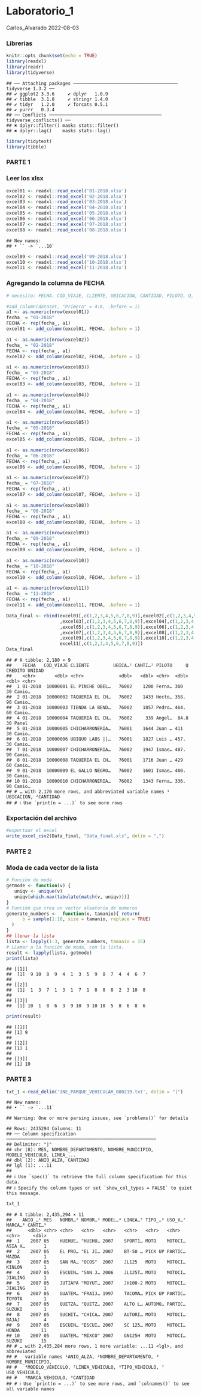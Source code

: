 Laboratorio_1
================
Carlos_Alvarado
2022-08-03

### Librerias

``` r
knitr::opts_chunk$set(echo = TRUE)
library(readxl)
library(readr)
library(tidyverse)
```

    ## ── Attaching packages ─────────────────────────────────────── tidyverse 1.3.2 ──
    ## ✔ ggplot2 3.3.6     ✔ dplyr   1.0.9
    ## ✔ tibble  3.1.8     ✔ stringr 1.4.0
    ## ✔ tidyr   1.2.0     ✔ forcats 0.5.1
    ## ✔ purrr   0.3.4     
    ## ── Conflicts ────────────────────────────────────────── tidyverse_conflicts() ──
    ## ✖ dplyr::filter() masks stats::filter()
    ## ✖ dplyr::lag()    masks stats::lag()

``` r
library(tidytext)
library(tibble)
```

### PARTE 1

### Leer los xlsx

``` r
excel01 <- readxl::read_excel('01-2018.xlsx')
excel02 <- readxl::read_excel('02-2018.xlsx')
excel03 <- readxl::read_excel('03-2018.xlsx')
excel04 <- readxl::read_excel('04-2018.xlsx')
excel05 <- readxl::read_excel('05-2018.xlsx')
excel06 <- readxl::read_excel('06-2018.xlsx')
excel07 <- readxl::read_excel('07-2018.xlsx')
excel08 <- readxl::read_excel('08-2018.xlsx')
```

    ## New names:
    ## • `` -> `...10`

``` r
excel09 <- readxl::read_excel('09-2018.xlsx')
excel10 <- readxl::read_excel('10-2018.xlsx')
excel11 <- readxl::read_excel('11-2018.xlsx')
```

### Agregando la columna de FECHA

``` r
# necesito: FECHA, COD_VIAJE, CLIENTE, UBICACIÓN, CANTIDAD, PILOTO, Q, CREDITO, UNIDAD

#add_column(dataset, "Primera" = 4:8, .before = 1)
a1 <- as.numeric(nrow(excel01))
fecha_ = "01-2018"
FECHA <- rep(fecha_, a1)
excel01 <- add_column(excel01, FECHA, .before = 1)

a1 <- as.numeric(nrow(excel02))
fecha_ = "02-2018"
FECHA <- rep(fecha_, a1)
excel02 <- add_column(excel02, FECHA, .before = 1)

a1 <- as.numeric(nrow(excel03))
fecha_ = "03-2018"
FECHA <- rep(fecha_, a1)
excel03 <- add_column(excel03, FECHA, .before = 1)

a1 <- as.numeric(nrow(excel04))
fecha_ = "04-2018"
FECHA <- rep(fecha_, a1)
excel04 <- add_column(excel04, FECHA, .before = 1)

a1 <- as.numeric(nrow(excel05))
fecha_ = "05-2018"
FECHA <- rep(fecha_, a1)
excel05 <- add_column(excel05, FECHA, .before = 1)

a1 <- as.numeric(nrow(excel06))
fecha_ = "06-2018"
FECHA <- rep(fecha_, a1)
excel06 <- add_column(excel06, FECHA, .before = 1)

a1 <- as.numeric(nrow(excel07))
fecha_ = "07-2018"
FECHA <- rep(fecha_, a1)
excel07 <- add_column(excel07, FECHA, .before = 1)

a1 <- as.numeric(nrow(excel08))
fecha_ = "08-2018"
FECHA <- rep(fecha_, a1)
excel08 <- add_column(excel08, FECHA, .before = 1)

a1 <- as.numeric(nrow(excel09))
fecha_ = "09-2018"
FECHA <- rep(fecha_, a1)
excel09 <- add_column(excel09, FECHA, .before = 1)

a1 <- as.numeric(nrow(excel10))
fecha_ = "10-2018"
FECHA <- rep(fecha_, a1)
excel10 <- add_column(excel10, FECHA, .before = 1)

a1 <- as.numeric(nrow(excel11))
fecha_ = "11-2018"
FECHA <- rep(fecha_, a1)
excel11 <- add_column(excel11, FECHA, .before = 1)

Data_final <- rbind(excel01[,c(1,2,3,4,5,6,7,8,9)],excel02[,c(1,2,3,4,5,6,7,8,9)]
                    ,excel03[,c(1,2,3,4,5,6,7,8,9)],excel04[,c(1,2,3,4,5,6,7,8,9)]
                    ,excel05[,c(1,2,3,4,5,6,7,8,9)],excel06[,c(1,2,3,4,5,6,7,8,9)]
                    ,excel07[,c(1,2,3,4,5,6,7,8,9)],excel08[,c(1,2,3,4,5,6,7,8,9)]
                    ,excel09[,c(1,2,3,4,5,6,7,8,9)],excel10[,c(1,2,3,4,5,6,7,8,9)],
                    excel11[,c(1,2,3,4,5,6,7,8,9)])
Data_final
```

    ## # A tibble: 2,180 × 9
    ##    FECHA   COD_VIAJE CLIENTE         UBICA…¹ CANTI…² PILOTO     Q CREDITO UNIDAD
    ##    <chr>       <dbl> <chr>             <dbl>   <dbl> <chr>  <dbl>   <dbl> <chr> 
    ##  1 01-2018  10000001 EL PINCHE OBEL…   76002    1200 Ferna… 300        30 Camio…
    ##  2 01-2018  10000002 TAQUERIA EL CH…   76002    1433 Hecto… 358.       90 Camio…
    ##  3 01-2018  10000003 TIENDA LA BEND…   76002    1857 Pedro… 464.       60 Camio…
    ##  4 01-2018  10000004 TAQUERIA EL CH…   76002     339 Angel…  84.8      30 Panel 
    ##  5 01-2018  10000005 CHICHARRONERIA…   76001    1644 Juan … 411        30 Camio…
    ##  6 01-2018  10000006 UBIQUO LABS ||…   76001    1827 Luis … 457.       30 Camio…
    ##  7 01-2018  10000007 CHICHARRONERIA…   76002    1947 Ismae… 487.       90 Camio…
    ##  8 01-2018  10000008 TAQUERIA EL CH…   76001    1716 Juan … 429        60 Camio…
    ##  9 01-2018  10000009 EL GALLO NEGRO…   76002    1601 Ismae… 400.       30 Camio…
    ## 10 01-2018  10000010 CHICHARRONERIA…   76002    1343 Ferna… 336.       90 Camio…
    ## # … with 2,170 more rows, and abbreviated variable names ¹​UBICACION, ²​CANTIDAD
    ## # ℹ Use `print(n = ...)` to see more rows

### Exportación del archivo

``` r
#exportaar el excel
write_excel_csv2(Data_final, "Data_final.xls", delim = ",")
```

### PARTE 2

### Moda de cada vector de la lista

``` r
# Función de moda
getmode <- function(v) {
   uniqv <- unique(v)
   uniqv[which.max(tabulate(match(v, uniqv)))]
}
# Función que crea un vector aleatoria de numeros
generate_numbers <-  function(x, tamanio){ return(
      b = sample(1:10, size = tamanio, replace = TRUE)
  )
}
## llenar la lista
lista <- lapply(1:3, generate_numbers, tamanio = 15) 
# LLamar a la función de moda, con la lista. 
result <- lapply(lista, getmode)
print(lista)
```

    ## [[1]]
    ##  [1]  9 10  8  9  4  1  3  5  9  8  7  4  4  6  7
    ## 
    ## [[2]]
    ##  [1]  1  3  7  1  3  1  7  1  8  8  8  2  3 10  8
    ## 
    ## [[3]]
    ##  [1] 10  1  8  6  3  9 10  9 10 10  5  8  6  8  6

``` r
print(result)
```

    ## [[1]]
    ## [1] 9
    ## 
    ## [[2]]
    ## [1] 1
    ## 
    ## [[3]]
    ## [1] 10

### PARTE 3

``` r
txt_1 <-read_delim('INE_PARQUE_VEHICULAR_080219.txt', delim = "|")
```

    ## New names:
    ## • `` -> `...11`

    ## Warning: One or more parsing issues, see `problems()` for details

    ## Rows: 2435294 Columns: 11
    ## ── Column specification ────────────────────────────────────────────────────────
    ## Delimiter: "|"
    ## chr (8): MES, NOMBRE_DEPARTAMENTO, NOMBRE_MUNICIPIO, MODELO_VEHICULO, LINEA_...
    ## dbl (2): ANIO_ALZA, CANTIDAD
    ## lgl (1): ...11
    ## 
    ## ℹ Use `spec()` to retrieve the full column specification for this data.
    ## ℹ Specify the column types or set `show_col_types = FALSE` to quiet this message.

``` r
txt_1
```

    ## # A tibble: 2,435,294 × 11
    ##    ANIO_…¹ MES   NOMBR…² NOMBR…³ MODEL…⁴ LINEA…⁵ TIPO_…⁶ USO_V…⁷ MARCA…⁸ CANTI…⁹
    ##      <dbl> <chr> <chr>   <chr>   <chr>   <chr>   <chr>   <chr>   <chr>     <dbl>
    ##  1    2007 05    HUEHUE… "HUEHU… 2007    SPORT1… MOTO    MOTOCI… ASIA H…       1
    ##  2    2007 05    EL PRO… "EL JI… 2007    BT-50 … PICK UP PARTIC… MAZDA         1
    ##  3    2007 05    SAN MA… "OCOS"  2007    JL125   MOTO    MOTOCI… KINLON        1
    ##  4    2007 05    ESCUIN… "SAN J… 2006    JL125T… MOTO    MOTOCI… JIALING       1
    ##  5    2007 05    JUTIAPA "MOYUT… 2007    JH100-2 MOTO    MOTOCI… JIALING       1
    ##  6    2007 05    GUATEM… "FRAIJ… 1997    TACOMA… PICK UP PARTIC… TOYOTA        1
    ##  7    2007 05    QUETZA… "QUETZ… 2007    ALTO L… AUTOMO… PARTIC… SUZUKI        1
    ##  8    2007 05    SUCHIT… "CHICA… 2007    AUTORI… MOTO    MOTOCI… BAJAJ         4
    ##  9    2007 05    ESCUIN… "ESCUI… 2007    SC 125… MOTO    MOTOCI… HONDA        11
    ## 10    2007 05    GUATEM… "MIXCO" 2007    GN125H  MOTO    MOTOCI… SUZUKI       15
    ## # … with 2,435,284 more rows, 1 more variable: ...11 <lgl>, and abbreviated
    ## #   variable names ¹​ANIO_ALZA, ²​NOMBRE_DEPARTAMENTO, ³​NOMBRE_MUNICIPIO,
    ## #   ⁴​MODELO_VEHICULO, ⁵​LINEA_VEHICULO, ⁶​TIPO_VEHICULO, ⁷​USO_VEHICULO,
    ## #   ⁸​MARCA_VEHICULO, ⁹​CANTIDAD
    ## # ℹ Use `print(n = ...)` to see more rows, and `colnames()` to see all variable names
